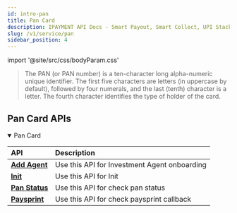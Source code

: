 ```yaml
---
id: intro-pan
title: Pan Card
description: IPAYMENT API Docs - Smart Payout, Smart Collect, UPI Stack, Validation Suite
slug: /v1/service/pan
sidebar_position: 4
---
```


import '@site/src/css/bodyParam.css'

> The PAN (or PAN number) is a ten-character long alpha-numeric unique identifier. The first five characters are letters (in uppercase by default), followed by four numerals, and the last (tenth) character is a letter. The fourth character identifies the type of holder of the card.

## Pan Card APIs

<details open>
<summary>Pan Card</summary>

| API                                                                  | Description |
| :------------------------------------------------------------------- | :---------- |
| <a href="/docs/v1/service/pan/agent">**Add Agent**</a>       | Use this API for Investment Agent onboarding |
| <a href="/docs/v1/service/pan/init">**Init**</a> | Use this API for Init |
| <a href="/docs/v1/service/pan/status">**Pan Status**</a> | Use this API for check pan status |
| <a href="/docs/v1/api/callbacks/pan/paysprint">**Paysprint**</a> | Use this API for check paysprint callback |
</details><br/><br/>



